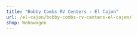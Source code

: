 ```yaml
---
title: "Bobby Combs RV Centers - El Cajon"
url: /el-cajon/bobby-combs-rv-centers-el-cajon/
shop: Wohnwagen
---
```


